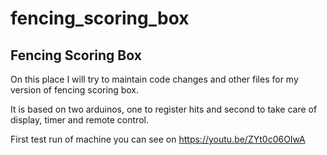 # fencing_scoring_box
## Fencing Scoring Box

On this place I will try to maintain code changes and other files for my version of fencing scoring box.

It is based on two arduinos, one to register hits and second to take care of display, timer and remote control.

First test run of machine you can see on https://youtu.be/ZYt0c06OIwA

